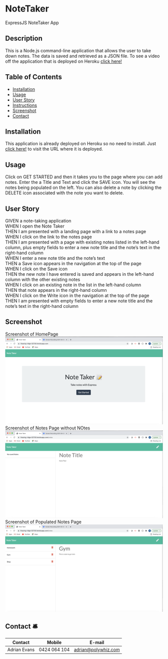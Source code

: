 # NoteTaker
ExpressJS NoteTaker App

## Description
This is a Node.js command-line application that allows the user to take down notes. The data is saved and retrieved as a JSON file. 
To see a video off the application that is deployed on Heroku [click here!](https://www.dropbox.com/s/e2kz2f3cgie9n4y/Screen%20Recording%202021-04-08%20at%204.25.49%20pm.mov?dl=0)


## Table of Contents

* [Installation](#installation)
* [Usage](#usage)
* [User Story](#story)
* [Instructions](#Instructions)
* [Screenshot](#screenshot)
* [Contact](#contact)


## Installation
This application is already deployed on Heroku so no need to install. Just [click here!](https://thawing-ridge-02730.herokuapp.com/) to visit the URL where it is deployed.

## Usage
Click on GET STARTED and then it takes you to the page where you can add notes. Enter the a Title and Text and click the SAVE icon. You will see the notes being populated on the left. 
You can also delete a note by clicking the DELETE icon associated with the note you want to delete.

## User Story
GIVEN a note-taking application\
WHEN I open the Note Taker\
THEN I am presented with a landing page with a link to a notes page\
WHEN I click on the link to the notes page\
THEN I am presented with a page with existing notes listed in the left-hand column, plus empty fields to enter a new note title and the note’s text in the right-hand column\
WHEN I enter a new note title and the note’s text\
THEN a Save icon appears in the navigation at the top of the page\
WHEN I click on the Save icon\
THEN the new note I have entered is saved and appears in the left-hand column with the other existing notes\
WHEN I click on an existing note in the list in the left-hand column\
THEN that note appears in the right-hand column\
WHEN I click on the Write icon in the navigation at the top of the page\
THEN I am presented with empty fields to enter a new note title and the note’s text in the right-hand column


## Screenshot
Screenshot of HomePage![## Screenshot](https://github.com/AdrianMEvans/NoteTaker/blob/main/screenshots/NoteTakerHome.png?raw=true)
Screenshot of Notes Page without NOtes![## Screenshot](https://github.com/AdrianMEvans/NoteTaker/blob/main/screenshots/NoteTakerEmpty.png?raw=true)
Screenshot of Populated Notes Page![## Screenshot](https://github.com/AdrianMEvans/NoteTaker/blob/main/screenshots/NoteTakerPopulated.png?raw=true)

## Contact :bellhop_bell:

Contact | Mobile | E-mail
------------ | ------------- | ------------
Adrian Evans | 0424 064 104 | adrian@polywhiz.com